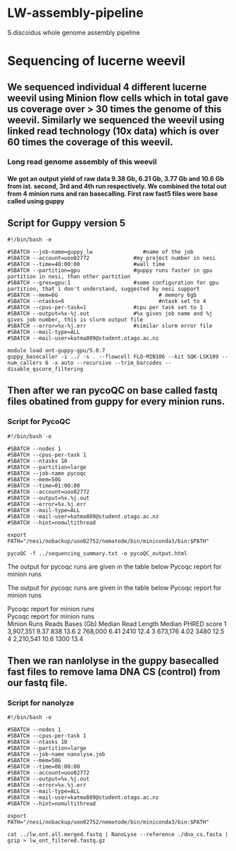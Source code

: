 # LW-assembly-pipeline
S.discoidus whole genome assembly pipeline
# Sequencing of lucerne weevil
## We sequenced individual 4 different lucerne weevil using Minion flow cells which in total gave us coverage over > 30 times the genome of this weevil. Similarly we  sequenced the weevil using linked read technology (10x data) which is over 60 times the coverage of this weevil.
### Long read genome assembly of this weevil 
 #### We got an output yield of raw data 9.38 Gb, 6.21 Gb, 3.77 Gb and 10.6 Gb from ist. second, 3rd and 4th run respectively. We combined the total out from 4 minion runs and ran basecalling. First raw fast5 files were base called using guppy

 ## Script for Guppy version 5
 ```
 #!/bin/bash -e

#SBATCH --job-name=guppy_lw                #name of the job
#SBATCH --account=uoo02772              #my project number in nesi
#SBATCH --time=40:00:00                 #wall time
#SBATCH --partition=gpu                 #guppy runs faster in gpu partition in nesi, than other partition
#SBATCH --gres=gpu:1                    #some configuration for gpu partition, that i don't understand, suggested by nesi support
#SBATCH --mem=6G                                # memory 6gb
#SBATCH --ntasks=6                              #ntask set to 4
#SBATCH --cpus-per-task=1               #cpu per task set to 1
#SBATCH --output=%x-%j.out              #%x gives job name and %j gives job number, this is slurm output file
#SBATCH --error=%x-%j.err               #similar slurm error file
#SBATCH --mail-type=ALL
#SBATCH --mail-user=katma889@student.otago.ac.nz

module load ont-guppy-gpu/5.0.7
guppy_basecaller -i ../ -s . --flowcell FLO-MIN106 --kit SQK-LSK109 --num_callers 6 -x auto --recursive --trim_barcodes --disable_qscore_filtering

```
## Then after we ran pycoQC on base called fastq files obatined from guppy for every minion runs.
### Script for PycoQC
```
#!/bin/bash -e

#SBATCH --nodes 1
#SBATCH --cpus-per-task 1
#SBATCH --ntasks 10
#SBATCH --partition=large
#SBATCH --job-name pycoqc
#SBATCH --mem=50G
#SBATCH --time=01:00:00
#SBATCH --account=uoo02772
#SBATCH --output=%x.%j.out
#SBATCH --error=%x.%j.err
#SBATCH --mail-type=ALL
#SBATCH --mail-user=katma889@student.otago.ac.nz
#SBATCH --hint=nomultithread

export PATH="/nesi/nobackup/uoo02752/nematode/bin/miniconda3/bin:$PATH"

pycoQC -f ../sequencing_summary.txt -o pycoQC_output.html

```
The output for pycoqc runs are given in the table below
Pycoqc report for minion runs

The output for pycoqc runs are given in the table below
Pycoqc report for minion runs

Pycoqc report for minion runs				
Pycoqc report for minion runs		
Minion Runs	 Reads	        Bases (Gb)	  Median Read Length	   Median PHRED score
1	           3,907,351	     9.37	        838	                   13.6
2	          768,000	        6.41	        2410	                 12.4
3	          673,176	       4.02	         3480	                   12.5
4	          2,210,541	    10.6	         1300	                   13.4


##  Then we ran nanlolyse in the guppy basecalled fast files to remove lama DNA CS (control) from our fastq file.
### Script for nanolyze
```
#!/bin/bash -e

#SBATCH --nodes 1
#SBATCH --cpus-per-task 1
#SBATCH --ntasks 10
#SBATCH --partition=large
#SBATCH --job-name nanolyse.job
#SBATCH --mem=50G
#SBATCH --time=08:00:00
#SBATCH --account=uoo02772
#SBATCH --output=%x.%j.out
#SBATCH --error=%x.%j.err
#SBATCH --mail-type=ALL
#SBATCH --mail-user=katma889@student.otago.ac.nz
#SBATCH --hint=nomultithread

export PATH="/nesi/nobackup/uoo02752/nematode/bin/miniconda3/bin:$PATH"

cat ../lw.ont.all.merged.fastq | NanoLyse --reference ./dna_cs.fasta | gzip > lw_ont_filtered.fastq.gz

```




